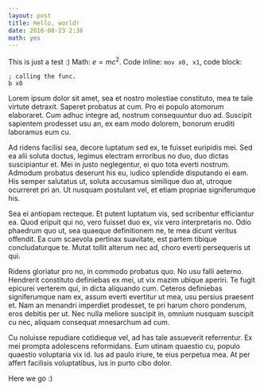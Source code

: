 ```yaml
---
layout: post
title: Hello, world!
date: 2016-08-23 2:36
math: yes
---
```


This is just a test :) Math: $e = mc^2$. Code inline: `mov x0, x1`, code block:

```
; calling the func.
b x0
```

Lorem ipsum dolor sit amet, sea et nostro molestiae constituto, mea te tale virtute detraxit. Saperet probatus at cum. Pro ei populo atomorum elaboraret. Cum adhuc integre ad, nostrum consequuntur duo ad. Suscipit sapientem prodesset usu an, ex eam modo dolorem, bonorum eruditi laboramus eum cu. <!-- more -->

Ad ridens facilisi sea, decore luptatum sed ex, te fuisset euripidis mei. Sed ea alii soluta doctus, legimus electram erroribus no duo, duo dictas suscipiantur et. Mei in justo neglegentur, ei quo tota everti nostrum. Admodum probatus deserunt his eu, iudico splendide disputando ei eam. His semper salutatus ut, soluta accusamus similique duo at, utroque ocurreret pri an. Ut nusquam postulant vel, et etiam propriae signiferumque his.

Sea ei antiopam recteque. Et putent luptatum vis, sed scribentur efficiantur ea. Quod eripuit qui no, vero fuisset duo ex, vix vero interpretaris no. Odio phaedrum quo ut, sea quaeque definitionem ne, te mea dicunt veritus offendit. Ea cum scaevola pertinax suavitate, est partem tibique concludaturque te. Mutat tollit alterum nec ad, choro everti persequeris ut qui.

Ridens gloriatur pro no, in commodo probatus quo. No usu falli aeterno. Hendrerit constituto definiebas ex mei, ut vix mazim ubique aperiri. Te fugit epicurei verterem qui, in dicta aliquando cum. Ceteros definiebas signiferumque nam ex, assum everti evertitur ut mea, usu persius praesent et. Nam an menandri imperdiet prodesset, te pri harum choro ponderum, eros debitis per ut. Nec nulla meliore suscipit in, omnium nusquam suscipit cu nec, aliquam consequat mnesarchum ad cum.

Cu noluisse repudiare cotidieque vel, ad has tale assueverit referrentur. Ex mei prompta adolescens reformidans. Eum utinam quaestio cu, populo quaestio voluptaria vix id. Ius ad paulo iriure, te eius perpetua mea. At per affert facilisis voluptatibus, ius in purto cibo dolor.

Here we go :)
